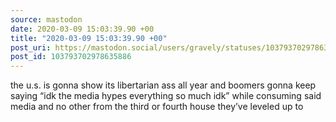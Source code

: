 ```yaml
---
source: mastodon
date: 2020-03-09 15:03:39.90 +00
title: "2020-03-09 15:03:39.90 +00"
post_uri: https://mastodon.social/users/gravely/statuses/103793702978635886
post_id: 103793702978635886
---
```

the u.s. is gonna show its libertarian ass all year and boomers gonna keep saying “idk the media hypes everything so much idk” while consuming said media and no other from the third or fourth house they’ve leveled up to


